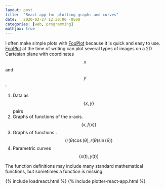 ```yaml
---
layout: post
title:  "React app for plotting graphs and curves" 
date:   2020-02-27 12:30:00 -0500
categories: [web, programming]
mathjax: true
---
```

I often make simple plots with [FooPlot](fooplot) because it is quick and easy to use. [FooPlot][fooplot] at the time of writing can plot several types of images on a 2D Cartesian plane with coordinates $$x$$ and $$y$$:

1. Data as $$\{x, y\}$$ pairs
2. Graphs of functions of the x-axis. $$(x, f(x))$$
3. Graphs of functions . $$(r(\theta) \cos(\theta), r(\theta) \sin(\theta))$$
4. Parametric curves $$(x(t), y(t))$$

The function definitions may include many standard mathematical functions, but sometimes a function is missing.

{% include loadreact.html %}
{% include plotter-react-app.html %}

[fooplot]: http://fooplot.com